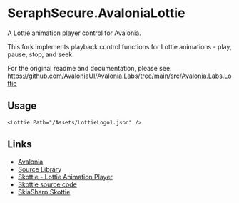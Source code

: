 # SeraphSecure.AvaloniaLottie

A Lottie animation player control for Avalonia.

This fork implements playback control functions for Lottie animations - play, pause, stop, and seek.

For the original readme and documentation, please see: https://github.com/AvaloniaUI/Avalonia.Labs/tree/main/src/Avalonia.Labs.Lottie

## Usage

```xaml
<Lottie Path="/Assets/LottieLogo1.json" />
```

## Links

- [Avalonia](https://avaloniaui.net/)
- [Source Library](https://github.com/wieslawsoltes/Avalonia.Skia.Lottie)
- [Skottie - Lottie Animation Player](https://skia.org/docs/user/modules/skottie/)
- [Skottie source code](https://skia.org/docs/user/modules/skottie/)
- [SkiaSharp.Skottie](https://www.nuget.org/packages/SkiaSharp.Skottie)
